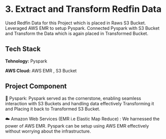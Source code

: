 
# 3.	Extract and Transform Redfin Data

Used Redfin Data for this Project which is placed in Raws S3 Bucket. Leveraged AWS EMR to setup Pyspark. Connected Pyspark with S3 Bucket and Transform the Data which is again placed in Transformed Bucket.


## Tech Stack

**Tehnology:** Pyspark

**AWS Cloud:** AWS EMR , S3 Bucket


## Project Component

🐍 Pyspark: Pyspark served as the cornerstone, enabling seamless interaction with S3 Buckets and handling data effectively Transforming it and Placing it back to Transformed S3 Bucket.

☁️ Amazon Web Services (EMR i.e Elastic Map Reduce) :
We harnessed the power of AWS EMR. Pyspark can be setup using AWS EMR effectively without worrying about the infrastructure.


